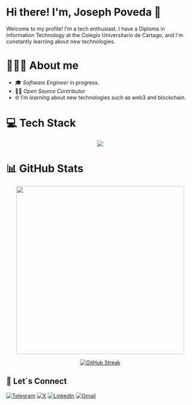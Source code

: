 # Hi there! I'm, Joseph Poveda 👋
Welcome to my profile! I'm a tech enthusiast. I have a Diploma in Information Technology at the Colegio Universitario de Cartago, and I'm constantly learning about new technologies.

# 🧑🏽‍💻 About me
- 🎓 *Software Engineer* in progress.
- 🥷🏼 *Open Source Contributor*
- 🌐 I’m *learning* about new technologies such as web3 and blockchain.

# 💻 Tech Stack
<div align="center">
  <img src=https://go-skill-icons.vercel.app/api/icons?i=html,css,js,java,cs,sqlserver,mysql,windows,git,github,solidity,linux,react,spring,py,cairo/>
</div>

# 📊 GitHub Stats
<div align="center">
<a href="https://github.com/danielcdz/">
  <img src="https://github-readme-stats.vercel.app/api?username=josephpdf&include_all_commits=true&show=prs_merged,prs_merged_percentage&line_height=20&theme=blue" width="450"/>
</a>
  
[![GitHub Streak](https://streak-stats.demolab.com?user=josephpdf&theme=blue)](https://git.io/streak-stats)
</div>

## 💬 Let´s Connect
[![Telegram](https://img.shields.io/badge/Telegram-%232CA5E0.svg?logo=telegram&logoColor=white)](https://t.me/josephpdf)
[![X](https://img.shields.io/badge/X%20%40josephpdf-%23000000.svg?logo=data:image/png;base64,<Base64-encoded-image>&logoColor=white)](https://x.com/josephpdf)
[![LinkedIn](https://img.shields.io/badge/LinkedIn-%230077B5.svg?logo=linkedin&logoColor=white)](https://www.linkedin.com/in/joseph-poveda-flores/)
[![Gmail](https://img.shields.io/badge/Gmail-D14836?style=for-the-badge&logo=gmail&logoColor=white)](mailto:josephpf012@gmail.com)


<!--
**josephpdf/josephpdf** is a ✨ _special_ ✨ repository because its `README.md` (this file) appears on your GitHub profile.

Here are some ideas to get you started:

- 🔭 I’m currently working on ...
- 🌱 I’m currently learning ...
- 👯 I’m looking to collaborate on ...
- 🤔 I’m looking for help with ...
- 💬 Ask me about ...
- 📫 How to reach me: ...
- 😄 Pronouns: ...
- ⚡ Fun fact: ...
-->
